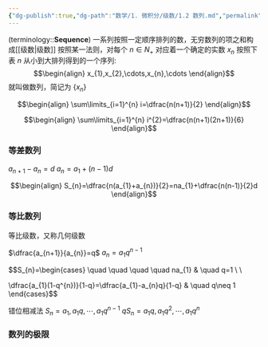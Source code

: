 ```yaml
---
{"dg-publish":true,"dg-path":"数学/1. 微积分/级数/1.2 数列.md","permalink":"/数学/1. 微积分/级数/1.2 数列/","dgPassFrontmatter":true,"noteIcon":"","created":"2024-05-21T15:20:28.297+08:00","updated":"2025-04-12T22:55:47.395+08:00"}
---
```



(terminology::**Sequence**)
一系列按照一定顺序排列的数，无穷数列的项之和构成[[级数\|级数]]
按照某一法则，对每个 $n \in N_{+}$  对应着一个确定的实数 $x_{n}$
按照下表 $n$ 从小到大排列得到的一个序列:
$$\begin{align}
x_{1},x_{2},\cdots,x_{n},\cdots
\end{align}$$
就叫做数列，简记为 $\left\{x_{n} \right\}$



$$\begin{align}
\sum\limits_{i=1}^{n} i=\dfrac{n(n+1)}{2}
\end{align}$$

$$\begin{align}
\sum\limits_{i=1}^{n} i^{2}=\dfrac{n(n+1)(2n+1)}{6}
\end{align}$$

### 等差数列
$a_{n+1}-a_{n}=d$
$a_{n}=a_{1}+(n-1)d$

$$\begin{align}
S_{n}=\dfrac{n(a_{1}+a_{n})}{2}=na_{1}+\dfrac{n(n-1)}{2}d
\end{align}$$




### 等比数列
等比级数，又称几何级数

$\dfrac{a_{n+1}}{a_{n}}=q$
$a_{n}=a_{1}q^{n-1}$


$$S_{n}=\begin{cases}
\quad \quad \quad \quad na_{1}  & \quad q=1 \\ \\

\dfrac{a_{1}(1-q^{n})}{1-q}=\dfrac{a_{1}-a_{n}q}{1-q} & \quad q\neq 1
\end{cases}$$

错位相减法
$S_{n}=a_{1} , a_{1}q , \cdots ,  a_{1}q^{n-1}$
$qS_{n}=a_{1}q , a_{1}q^{2} , \cdots ,  a_{1}q^{n}$


### 数列的极限


